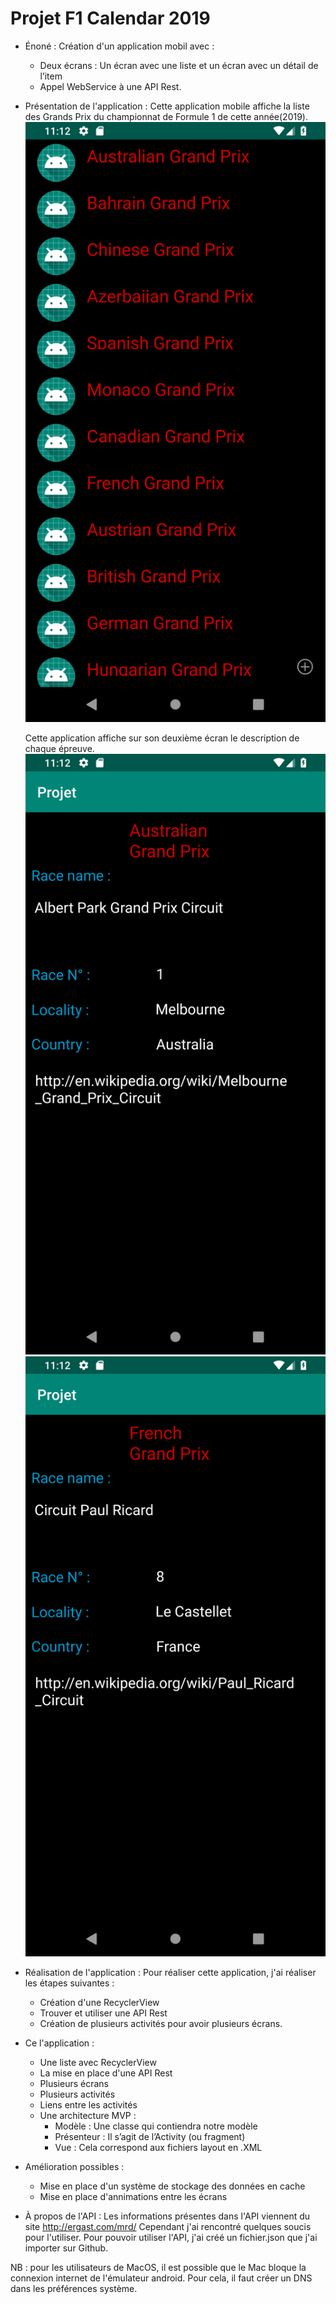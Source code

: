 # Projet F1 Calendar 2019

- Énoné :
  Création d'un application mobil avec :
  - Deux écrans : Un écran avec une liste et un écran avec un détail de l’item
  - Appel WebService à une API Rest.
  
  
- Présentation de l'application :
  Cette application mobile affiche la liste des Grands Prix du championnat de Formule 1 de cette année(2019).
  ![Alt text](https://github.com/William-Henry/Projet/blob/master/Screenshot_1553638361.png)
  
  Cette application affiche sur son deuxième écran le description de chaque épreuve.
  ![Alt text](https://github.com/William-Henry/Projet/blob/master/Screenshot_1553638343.png)
  ![Alt text](https://github.com/William-Henry/Projet/blob/master/Screenshot_1553638369.png)
  
  
- Réalisation de l'application :
  Pour réaliser cette application, j'ai réaliser les étapes suivantes :
  - Création d'une RecyclerView
  - Trouver et utiliser une API Rest
  - Création de plusieurs activités pour avoir plusieurs écrans.
  
  
- Ce l'application :
  - Une liste avec RecyclerView
  - La mise en place d'une API Rest
  - Plusieurs écrans
  - Plusieurs activités
  - Liens entre les activités
  - Une architecture MVP :
    - Modèle : Une classe qui contiendra notre modèle
    - Présenteur : Il s’agit de l’Activity (ou fragment)
    - Vue : Cela correspond aux fichiers layout en .XML


- Amélioration possibles :
  - Mise en place d'un système de stockage des données en cache
  - Mise en place d'annimations entre les écrans
  

- À propos de l'API :
  Les informations présentes dans l'API viennent du site http://ergast.com/mrd/
  Cependant j'ai rencontré quelques soucis pour l'utiliser. Pour pouvoir utiliser l'API, j'ai créé un fichier.json que j'ai importer sur Github.


NB : pour les utilisateurs de MacOS, il est possible que le Mac bloque la connexion internet de l'émulateur android. Pour cela, il faut créer un DNS dans les préférences système.
